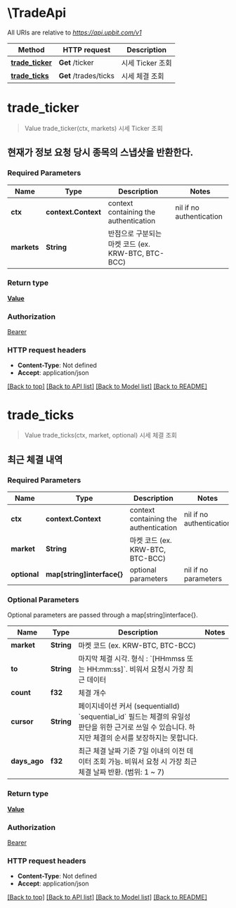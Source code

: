 # \TradeApi

All URIs are relative to *https://api.upbit.com/v1*

Method | HTTP request | Description
------------- | ------------- | -------------
[**trade_ticker**](TradeApi.md#trade_ticker) | **Get** /ticker | 시세 Ticker 조회
[**trade_ticks**](TradeApi.md#trade_ticks) | **Get** /trades/ticks | 시세 체결 조회


# **trade_ticker**
> Value trade_ticker(ctx, markets)
시세 Ticker 조회

## 현재가 정보 요청 당시 종목의 스냅샷을 반환한다. 

### Required Parameters

Name | Type | Description  | Notes
------------- | ------------- | ------------- | -------------
 **ctx** | **context.Context** | context containing the authentication | nil if no authentication
  **markets** | **String**| 반점으로 구분되는 마켓 코드 (ex. KRW-BTC, BTC-BCC)  | 

### Return type

[**Value**](Value.md)

### Authorization

[Bearer](../README.md#Bearer)

### HTTP request headers

 - **Content-Type**: Not defined
 - **Accept**: application/json

[[Back to top]](#) [[Back to API list]](../README.md#documentation-for-api-endpoints) [[Back to Model list]](../README.md#documentation-for-models) [[Back to README]](../README.md)

# **trade_ticks**
> Value trade_ticks(ctx, market, optional)
시세 체결 조회

## 최근 체결 내역 

### Required Parameters

Name | Type | Description  | Notes
------------- | ------------- | ------------- | -------------
 **ctx** | **context.Context** | context containing the authentication | nil if no authentication
  **market** | **String**| 마켓 코드 (ex. KRW-BTC, BTC-BCC)  | 
 **optional** | **map[string]interface{}** | optional parameters | nil if no parameters

### Optional Parameters
Optional parameters are passed through a map[string]interface{}.

Name | Type | Description  | Notes
------------- | ------------- | ------------- | -------------
 **market** | **String**| 마켓 코드 (ex. KRW-BTC, BTC-BCC)  | 
 **to** | **String**| 마지막 체결 시각. 형식 : &#x60;[HHmmss 또는 HH:mm:ss]&#x60;. 비워서 요청시 가장 최근 데이터  | 
 **count** | **f32**| 체결 개수  | 
 **cursor** | **String**| 페이지네이션 커서 (sequentialId) &#x60;sequential_id&#x60; 필드는 체결의 유일성 판단을 위한 근거로 쓰일 수 있습니다. 하지만 체결의 순서를 보장하지는 못합니다.  | 
 **days_ago** | **f32**| 최근 체결 날짜 기준 7일 이내의 이전 데이터 조회 가능. 비워서 요청 시 가장 최근 체결 날짜 반환. (범위: 1 ~ 7)  | 

### Return type

[**Value**](Value.md)

### Authorization

[Bearer](../README.md#Bearer)

### HTTP request headers

 - **Content-Type**: Not defined
 - **Accept**: application/json

[[Back to top]](#) [[Back to API list]](../README.md#documentation-for-api-endpoints) [[Back to Model list]](../README.md#documentation-for-models) [[Back to README]](../README.md)

